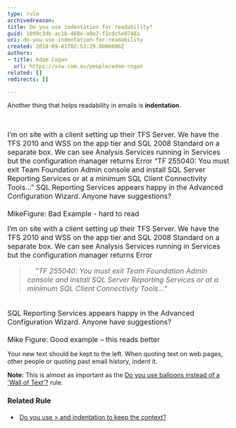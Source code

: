 ```yaml
---
type: rule
archivedreason: 
title: Do you use indentation for readability?
guid: 1899c3db-ac1b-468e-a8e7-f2cdc5e0748a
uri: do-you-use-indentation-for-readability
created: 2010-09-01T02:53:29.0000000Z
authors:
- title: Adam Cogan
  url: https://ssw.com.au/people/adam-cogan
related: []
redirects: []

---
```



​Another thing that helps readability in emails is <strong>indentation</strong>. 

<br><excerpt class='endintro'></excerpt><br>
<font class="ms-rteCustom-GreyBox" size="+0">I’m on site with a client setting up their TFS Server. We have the TFS 2010 and WSS on the app tier and SQL 2008 Standard on a separate box. We can see Analysis Services running in Services but the configuration manager returns Error “TF 255040&#58; You must exit Team Foundation Admin console and install SQL Server Reporting Services or at a minimum SQL Client Connectivity Tools…” SQL Reporting Services appears happy in the Advanced Configuration Wizard. Anyone have suggestions? <br><br></font><font class="ms-rteCustom-GreyBox" size="+0">Mike</font><font class="ms-rteCustom-FigureBad" size="+0">Figure&#58; Bad Example - hard to read </font><font class="ms-rteCustom-GreyBox" size="+0"> <p>I’m on site with a client setting up their TFS Server. We have the TFS 2010 and WSS on the app tier and SQL 2008 Standard on a separate box. We can see Analysis Services running in Services but the configuration manager returns Error&#160;</p>
   <blockquote dir="ltr" style="margin-right&#58;0px;"><em>&#160; &#160; &quot;TF 255040&#58; You must exit Team Foundation Admin console and install SQL Server Reporting Services or at a &#160; &#160; minimum SQL Client Connectivity Tools…”</em><br></blockquote> <br>SQL Reporting Services appears happy in the Advanced Configuration Wizard. Anyone have suggestions?<br><br>Mike</font> <font class="ms-rteCustom-FigureGood" size="+0">Figure&#58; Good example – this reads&#160;better</font><p>Your new text should be kept to the left. When quoting text on web pages, other people or quoting past email history, indent it.</p><p><strong>Note&#58;</strong> This is almost as important as the <a href="/Pages/HowToUseBalloons.aspx">Do you use balloons instead of a 'Wall of Text'?</a> rule.</p><h3 class="ssw15-rteElement-H3">Related Rule ​<br></h3><p></p><ul><li><span style="line-height&#58;1.6;">&#160;</span><a href="/Pages/KeeptheContext.aspx" style="line-height&#58;1.6;">Do&#160;you use &gt; and indentation to keep the context?</a><br></li></ul>&#160;<p></p>


